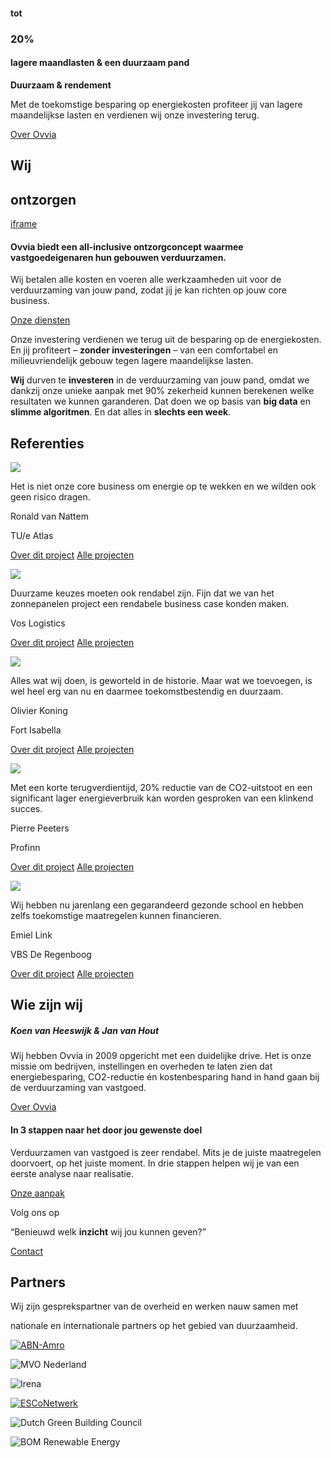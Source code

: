 #### tot

### 20%

#### lagere maandlasten &   een duurzaam pand

**Duurzaam & rendement**

Met de toekomstige besparing op energiekosten profiteer jij van lagere maandelijkse lasten en verdienen wij onze investering terug.

[Over Ovvia](https://www.ovvia.nl/over-ovvia/)

## Wij

## ontzorgen

[iframe](cid:frame-81E7CBE04E07BC60DFA11107210B0E31@mhtml.blink)

#### Ovvia biedt een all-inclusive ontzorgconcept waarmee vastgoedeigenaren hun gebouwen verduurzamen.

Wij betalen alle kosten en voeren alle werkzaamheden uit voor de verduurzaming van jouw pand, zodat jij je kan richten op jouw core business.

[Onze diensten](https://www.ovvia.nl/diensten/)

Onze investering verdienen we terug uit de besparing op de energiekosten. En jij profiteert – **zonder investeringen** – van een comfortabel en milieuvriendelijk gebouw tegen lagere maandelijkse lasten.

**Wij** durven te **investeren** in de verduurzaming van jouw pand, omdat we dankzij onze unieke aanpak met 90% zekerheid kunnen berekenen welke resultaten we kunnen garanderen. Dat doen we op basis van **big data** en **slimme algoritmen**. En dat alles in **slechts een week**.

## Referenties

![](<Base64-Image-Removed>)

Het is niet onze core business om energie op te wekken en we wilden ook geen risico dragen.

Ronald van Nattem

TU/e Atlas

[Over dit project](https://www.ovvia.nl/projecten/gratis-zonnepanelen-voor-duurzaamste-onderwijsgebouw/) [Alle projecten](https://www.ovvia.nl/projecten/)

![](<Base64-Image-Removed>)

Duurzame keuzes moeten ook rendabel zijn. Fijn dat we van het zonnepanelen project een rendabele business case konden maken.

Vos Logistics

[Over dit project](https://www.ovvia.nl/projecten/energieneutraal-magazijn-voor-vos-logistics/) [Alle projecten](https://www.ovvia.nl/projecten/)

![](<Base64-Image-Removed>)

Alles wat wij doen, is geworteld in de historie. Maar wat we toevoegen, is wel heel erg van nu en daarmee toekomstbestendig en duurzaam.

Olivier Koning

Fort Isabella

[Over dit project](https://www.ovvia.nl/projecten/warmtenet-fort-isabella/) [Alle projecten](https://www.ovvia.nl/projecten/)

![](<Base64-Image-Removed>)

Met een korte terugverdientijd, 20% reductie van de CO2-uitstoot en een significant lager energieverbruik kan worden gesproken van een klinkend succes.

Pierre Peeters

Profinn

[Over dit project](https://www.ovvia.nl/projecten/eerste-rijksmonument-met-energielabel-a/) [Alle projecten](https://www.ovvia.nl/projecten/)

![](<Base64-Image-Removed>)

Wij hebben nu jarenlang een gegarandeerd gezonde school en hebben zelfs toekomstige maatregelen kunnen financieren.

Emiel Link

VBS De Regenboog

[Over dit project](https://www.ovvia.nl/projecten/prestatiecontract-voor-basisschool-in-eindhoven/) [Alle projecten](https://www.ovvia.nl/projecten/)

## Wie zijn wij

##### Koen van Heeswijk & Jan van Hout

Wij hebben Ovvia in 2009 opgericht met een duidelijke drive. Het is onze missie om bedrijven, instellingen en overheden te laten zien dat energiebesparing, CO2-reductie én kostenbesparing hand in hand gaan bij de verduurzaming van vastgoed.

[Over Ovvia](https://www.ovvia.nl/over-ovvia/)

#### In 3 stappen naar het door jou gewenste doel

Verduurzamen van vastgoed is zeer rendabel. Mits je de juiste maatregelen doorvoert, op het juiste moment. In drie stappen helpen wij je van een eerste analyse naar realisatie.

[Onze aanpak](https://www.ovvia.nl/diensten/)

Volg ons op

“Benieuwd welk **inzicht** wij jou kunnen geven?”

[Contact](https://www.ovvia.nl/contact/)

## Partners

Wij zijn gesprekspartner van de overheid en werken nauw samen met

nationale en internationale partners op het gebied van duurzaamheid.

[![ABN-Amro](<Base64-Image-Removed>)](https://www.abnamro.nl/)

![MVO Nederland](<Base64-Image-Removed>)

![Irena](<Base64-Image-Removed>)

[![ESCoNetwerk](<Base64-Image-Removed>)](https://www.ppsnetwerk.nl/)

![Dutch Green Building Council](<Base64-Image-Removed>)

![BOM Renewable Energy](<Base64-Image-Removed>)
